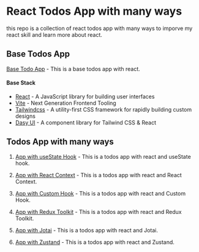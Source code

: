 # React Todos App with many ways
this repo is a collection of react todos app with many ways to imporve my react skill and learn more about react.

## Base Todos App
[Base Todo App](https://github.com/NOTMEAN11/react-all-todos/tree/master/todo-base) - This is a base todos app with react.
#### Base Stack
- [React](https://reactjs.org/) - A JavaScript library for building user interfaces
- [Vite](https://vitejs.dev/) - Next Generation Frontend Tooling
- [Tailwindcss](https://tailwindcss.com/) - A utility-first CSS framework for rapidly building custom designs
- [Dasy UI](https://daisyui.com/) - A component library for Tailwind CSS & React

## Todos App with many ways
 1. [ App with useState Hook](https://github.com/NOTMEAN11/react-all-todos/tree/master/todo-usestate) - This is a todos app with react and useState hook.

 2. [ App with React Context](https://github.com/NOTMEAN11/react-all-todos/tree/master/todo-usecontext) - This is a todos app with react and React Context.
 3. [ App with Custom Hook](https://github.com/NOTMEAN11/react-all-todos/tree/master/todo-customhook) - This is a todos app with react and Custom Hook.
 4. [ App with Redux Toolkit](https://github.com/NOTMEAN11/react-all-todos/tree/master/todo-redux-toolkit) - This is a todos app with react and Redux Toolkit.
 5. [ App with Jotai](https://github.com/NOTMEAN11/react-all-todos/tree/master/todo-jotai) - This is a todos app with react and Jotai.
 6. [ App with Zustand](https://github.com/NOTMEAN11/react-all-todos/tree/master/todo-zustand) - This is a todos app with react and Zustand.